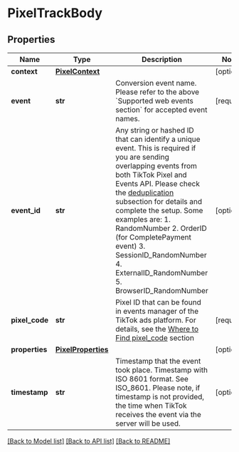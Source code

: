 # PixelTrackBody

## Properties
Name | Type | Description | Notes
------------ | ------------- | ------------- | -------------
**context** | [**PixelContext**](PixelContext.md) |  | [optional] 
**event** | **str** | Conversion event name. Please refer to the above &#x60;Supported web events section&#x60; for accepted event names. | [required] 
**event_id** | **str** | Any string or hashed ID that can identify a unique event. This is required if you are sending overlapping events from both TikTok Pixel and Events API.  Please check the [deduplication](https://ads.tiktok.com/marketing_api/docs?id&#x3D;1739584864945154) subsection for details and complete the setup. Some examples are: 1. RandomNumber 2. OrderID (for CompletePayment event) 3. SessionID_RandomNumber 4. ExternalID_RandomNumber 5. BrowserID_RandomNumber  | [optional] 
**pixel_code** | **str** | Pixel ID that can be found in events manager of the TikTok ads platform. For details, see the [Where to Find pixel_code](https://ads.tiktok.com/marketing_api/docs?id&#x3D;1739584855420929) section | [required] 
**properties** | [**PixelProperties**](PixelProperties.md) |  | [optional] 
**timestamp** | **str** | Timestamp that the event took place. Timestamp with ISO 8601 format. See ISO_8601. Please note, if timestamp is not provided, the time when TikTok receives the event via the server will be used. | [optional] 

[[Back to Model list]](../README.md#documentation-for-models) [[Back to API list]](../README.md#documentation-for-api-endpoints) [[Back to README]](../README.md)

